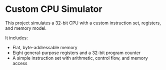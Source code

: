 # Custom CPU Simulator

This project simulates a 32-bit CPU with a custom instruction set, registers, and memory model. 

It includes:
- Flat, byte-addressable memory  
- Eight general-purpose registers and a 32-bit program counter  
- A simple instruction set with arithmetic, control flow, and memory access   
